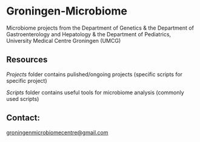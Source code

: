 # Groningen-Microbiome

Microbiome projects from the Department of Genetics & the Department of Gastroenterology and Hepatology & the Department of Pediatrics, University Medical Centre Groningen (UMCG)


Resources
---


*Projects* folder contains pulished/ongoing projects (specific scripts for specific project)


*Scripts* folder contains useful tools for microbiome analysis (commonly used scripts)



Contact: 
---

groningenmicrobiomecentre@gmail.com

